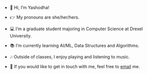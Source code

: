 - 👋 Hi, I’m Yashodha!

- :point_right: My pronouns are she/her/hers. 
- :computer: I’m a graduate student majoring in Computer Science at Drexel University.
- :books: I’m currently learning AI/ML, Data Structures and Algorithms.
- :notes: Outside of classes, I enjoy playing and listening to music.
- :email: If you would like to get in touch with me, feel free to [email](mailto:yr82@drexel.edu) me.

<!--- 👀 I’m interested in ...-->
<!--- 💞️ I’m looking to collaborate on ...-->

<!---
yashodha03/yashodha03 is a ✨ special ✨ repository because its `README.md` (this file) appears on your GitHub profile.
You can click the Preview link to take a look at your changes.
--->

